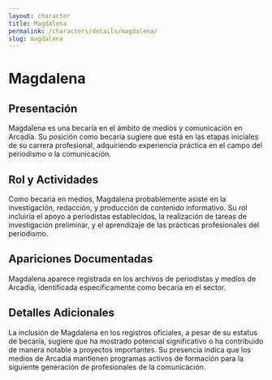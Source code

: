 ```yaml
---
layout: character
title: Magdalena
permalink: /characters/details/magdalena/
slug: magdalena
---
```


# Magdalena

## Presentación
Magdalena es una becaria en el ámbito de medios y comunicación en Arcadia. Su posición como becaria sugiere que está en las etapas iniciales de su carrera profesional, adquiriendo experiencia práctica en el campo del periodismo o la comunicación.

## Rol y Actividades
Como becaria en medios, Magdalena probablemente asiste en la investigación, redacción, y producción de contenido informativo. Su rol incluiría el apoyo a periodistas establecidos, la realización de tareas de investigación preliminar, y el aprendizaje de las prácticas profesionales del periodismo.

## Apariciones Documentadas
Magdalena aparece registrada en los archivos de periodistas y medios de Arcadia, identificada específicamente como becaria en el sector.

## Detalles Adicionales
La inclusión de Magdalena en los registros oficiales, a pesar de su estatus de becaria, sugiere que ha mostrado potencial significativo o ha contribuido de manera notable a proyectos importantes. Su presencia indica que los medios de Arcadia mantienen programas activos de formación para la siguiente generación de profesionales de la comunicación.